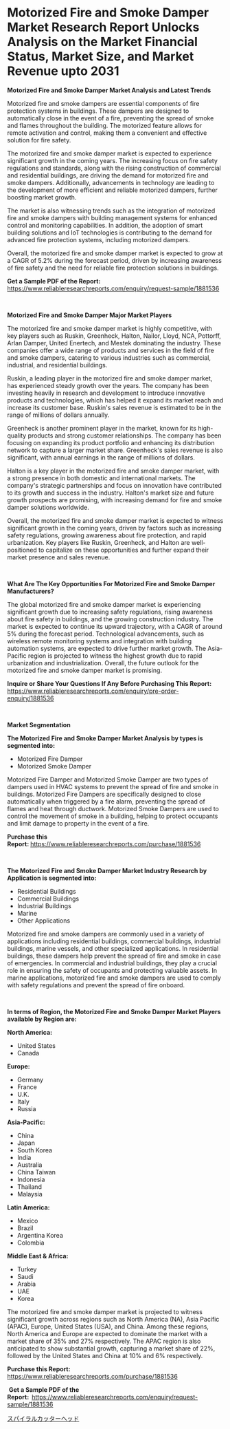 <p><h1>Motorized Fire and Smoke Damper Market Research Report Unlocks Analysis on the Market Financial Status, Market Size, and Market Revenue upto 2031</h1></p><p><strong>Motorized Fire and Smoke Damper Market Analysis and Latest Trends</strong></p>
<p><p>Motorized fire and smoke dampers are essential components of fire protection systems in buildings. These dampers are designed to automatically close in the event of a fire, preventing the spread of smoke and flames throughout the building. The motorized feature allows for remote activation and control, making them a convenient and effective solution for fire safety.</p><p>The motorized fire and smoke damper market is expected to experience significant growth in the coming years. The increasing focus on fire safety regulations and standards, along with the rising construction of commercial and residential buildings, are driving the demand for motorized fire and smoke dampers. Additionally, advancements in technology are leading to the development of more efficient and reliable motorized dampers, further boosting market growth.</p><p>The market is also witnessing trends such as the integration of motorized fire and smoke dampers with building management systems for enhanced control and monitoring capabilities. In addition, the adoption of smart building solutions and IoT technologies is contributing to the demand for advanced fire protection systems, including motorized dampers.</p><p>Overall, the motorized fire and smoke damper market is expected to grow at a CAGR of 5.2% during the forecast period, driven by increasing awareness of fire safety and the need for reliable fire protection solutions in buildings.</p></p>
<p><strong>Get a Sample PDF of the Report:&nbsp;</strong> <a href="https://www.reliableresearchreports.com/enquiry/request-sample/1881536">https://www.reliableresearchreports.com/enquiry/request-sample/1881536</a></p>
<p>&nbsp;</p>
<p><strong>Motorized Fire and Smoke Damper Major Market Players</strong></p>
<p><p>The motorized fire and smoke damper market is highly competitive, with key players such as Ruskin, Greenheck, Halton, Nailor, Lloyd, NCA, Pottorff, Arlan Damper, United Enertech, and Mestek dominating the industry. These companies offer a wide range of products and services in the field of fire and smoke dampers, catering to various industries such as commercial, industrial, and residential buildings.</p><p>Ruskin, a leading player in the motorized fire and smoke damper market, has experienced steady growth over the years. The company has been investing heavily in research and development to introduce innovative products and technologies, which has helped it expand its market reach and increase its customer base. Ruskin's sales revenue is estimated to be in the range of millions of dollars annually.</p><p>Greenheck is another prominent player in the market, known for its high-quality products and strong customer relationships. The company has been focusing on expanding its product portfolio and enhancing its distribution network to capture a larger market share. Greenheck's sales revenue is also significant, with annual earnings in the range of millions of dollars.</p><p>Halton is a key player in the motorized fire and smoke damper market, with a strong presence in both domestic and international markets. The company's strategic partnerships and focus on innovation have contributed to its growth and success in the industry. Halton's market size and future growth prospects are promising, with increasing demand for fire and smoke damper solutions worldwide.</p><p>Overall, the motorized fire and smoke damper market is expected to witness significant growth in the coming years, driven by factors such as increasing safety regulations, growing awareness about fire protection, and rapid urbanization. Key players like Ruskin, Greenheck, and Halton are well-positioned to capitalize on these opportunities and further expand their market presence and sales revenue.</p></p>
<p>&nbsp;</p>
<p><strong>What Are The Key Opportunities For Motorized Fire and Smoke Damper Manufacturers?</strong></p>
<p><p>The global motorized fire and smoke damper market is experiencing significant growth due to increasing safety regulations, rising awareness about fire safety in buildings, and the growing construction industry. The market is expected to continue its upward trajectory, with a CAGR of around 5% during the forecast period. Technological advancements, such as wireless remote monitoring systems and integration with building automation systems, are expected to drive further market growth. The Asia-Pacific region is projected to witness the highest growth due to rapid urbanization and industrialization. Overall, the future outlook for the motorized fire and smoke damper market is promising.</p></p>
<p><strong>Inquire or Share Your Questions If Any Before Purchasing This Report:</strong> <a href="https://www.reliableresearchreports.com/enquiry/pre-order-enquiry/1881536">https://www.reliableresearchreports.com/enquiry/pre-order-enquiry/1881536</a></p>
<p>&nbsp;</p>
<p><strong>Market Segmentation</strong></p>
<p><strong>The Motorized Fire and Smoke Damper Market Analysis by types is segmented into:</strong></p>
<p><ul><li>Motorized Fire Damper</li><li>Motorized Smoke Damper</li></ul></p>
<p><p>Motorized Fire Damper and Motorized Smoke Damper are two types of dampers used in HVAC systems to prevent the spread of fire and smoke in buildings. Motorized Fire Dampers are specifically designed to close automatically when triggered by a fire alarm, preventing the spread of flames and heat through ductwork. Motorized Smoke Dampers are used to control the movement of smoke in a building, helping to protect occupants and limit damage to property in the event of a fire.</p></p>
<p><strong>Purchase this Report:&nbsp;</strong><a href="https://www.reliableresearchreports.com/purchase/1881536">https://www.reliableresearchreports.com/purchase/1881536</a></p>
<p>&nbsp;</p>
<p><strong>The Motorized Fire and Smoke Damper Market Industry Research by Application is segmented into:</strong></p>
<p><ul><li>Residential Buildings</li><li>Commercial Buildings</li><li>Industrial Buildings</li><li>Marine</li><li>Other Applications</li></ul></p>
<p><p>Motorized fire and smoke dampers are commonly used in a variety of applications including residential buildings, commercial buildings, industrial buildings, marine vessels, and other specialized applications. In residential buildings, these dampers help prevent the spread of fire and smoke in case of emergencies. In commercial and industrial buildings, they play a crucial role in ensuring the safety of occupants and protecting valuable assets. In marine applications, motorized fire and smoke dampers are used to comply with safety regulations and prevent the spread of fire onboard.</p></p>
<p>&nbsp;</p>
<p><strong>In terms of Region, the Motorized Fire and Smoke Damper Market Players available by Region are:</strong></p>
<p>
    <p> <strong> North America: </strong>
        <ul>
            <li>United States</li>
            <li>Canada</li>
        </ul>
        </p> 
    <p> <strong> Europe: </strong>
        <ul>
            <li>Germany</li>
            <li>France</li>
            <li>U.K.</li>
            <li>Italy</li>
            <li>Russia</li>
        </ul>
        </p> 
    <p> <strong> Asia-Pacific: </strong>
        <ul>
            <li>China</li>
            <li>Japan</li>
            <li>South Korea</li>
            <li>India</li>
            <li>Australia</li>
            <li>China Taiwan</li>
            <li>Indonesia</li>
            <li>Thailand</li>
            <li>Malaysia</li>
        </ul>
        </p> 
    <p> <strong> Latin America: </strong>
        <ul>
            <li>Mexico</li>
            <li>Brazil</li>
            <li>Argentina Korea</li>
            <li>Colombia</li>
        </ul>
        </p> 
    <p> <strong> Middle East & Africa: </strong>
        <ul>
            <li>Turkey</li>
            <li>Saudi</li>
            <li>Arabia</li>
            <li>UAE</li>
            <li>Korea</li>
        </ul>
    </p>
    </p>
<p><p>The motorized fire and smoke damper market is projected to witness significant growth across regions such as North America (NA), Asia Pacific (APAC), Europe, United States (USA), and China. Among these regions, North America and Europe are expected to dominate the market with a market share of 35% and 27% respectively. The APAC region is also anticipated to show substantial growth, capturing a market share of 22%, followed by the United States and China at 10% and 6% respectively.</p></p>
<p><strong>Purchase this Report: </strong><a href="https://www.reliableresearchreports.com/purchase/1881536">https://www.reliableresearchreports.com/purchase/1881536</a></p>
<p>&nbsp;<strong>Get a Sample PDF of the Report:&nbsp;&nbsp;</strong><a href="https://www.reliableresearchreports.com/enquiry/request-sample/1881536">https://www.reliableresearchreports.com/enquiry/request-sample/1881536</a></p>
<p><strong></strong></p>
<p><p><a href="https://github.com/zekaoe592392/Market-Research-Report-List-1/blob/main/374152013862.md">スパイラルカッターヘッド</a></p></p>